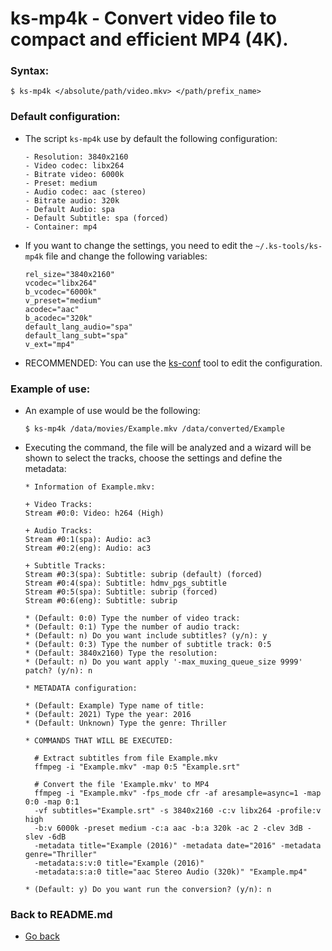ks-mp4k - Convert video file to compact and efficient MP4 (4K).
===============================================================

### Syntax:

```shell
$ ks-mp4k </absolute/path/video.mkv> </path/prefix_name>
```

### Default configuration:

  * The script `ks-mp4k` use by default the following configuration:
  
    ```shell
    - Resolution: 3840x2160
    - Video codec: libx264
    - Bitrate video: 6000k
    - Preset: medium
    - Audio codec: aac (stereo)
    - Bitrate audio: 320k
    - Default Audio: spa
    - Default Subtitle: spa (forced)
    - Container: mp4
    ````
    
  * If you want to change the settings, you need to edit the `~/.ks-tools/ks-mp4k` file and change the following variables:
  
    ```shell
    rel_size="3840x2160"
    vcodec="libx264"
    b_vcodec="6000k"
    v_preset="medium"
    acodec="aac"
    b_acodec="320k"
    default_lang_audio="spa"
    default_lang_subt="spa"
    v_ext="mp4"
    ````

  * RECOMMENDED: You can use the [ks-conf](https://git.q3aql.dev/q3aql/ks-tools/src/branch/main/doc/ks-conf.md) tool to edit the configuration.

### Example of use:

  * An example of use would be the following:
  
    ```shell
    $ ks-mp4k /data/movies/Example.mkv /data/converted/Example
    ````
    
  * Executing the command, the file will be analyzed and a wizard will be shown to select the tracks, choose the settings and define the metadata:

    ```shell
    * Information of Example.mkv:

    + Video Tracks:
    Stream #0:0: Video: h264 (High)

    + Audio Tracks:
    Stream #0:1(spa): Audio: ac3
    Stream #0:2(eng): Audio: ac3

    + Subtitle Tracks:
    Stream #0:3(spa): Subtitle: subrip (default) (forced)
    Stream #0:4(spa): Subtitle: hdmv_pgs_subtitle
    Stream #0:5(spa): Subtitle: subrip (forced)
    Stream #0:6(eng): Subtitle: subrip

    * (Default: 0:0) Type the number of video track: 
    * (Default: 0:1) Type the number of audio track: 
    * (Default: n) Do you want include subtitles? (y/n): y
    * (Default: 0:3) Type the number of subtitle track: 0:5
    * (Default: 3840x2160) Type the resolution: 
    * (Default: n) Do you want apply '-max_muxing_queue_size 9999' patch? (y/n): n

    * METADATA configuration:

    * (Default: Example) Type name of title: 
    * (Default: 2021) Type the year: 2016
    * (Default: Unknown) Type the genre: Thriller

    * COMMANDS THAT WILL BE EXECUTED:

      # Extract subtitles from file Example.mkv
      ffmpeg -i "Example.mkv" -map 0:5 "Example.srt"

      # Convert the file 'Example.mkv' to MP4
      ffmpeg -i "Example.mkv" -fps_mode cfr -af aresample=async=1 -map 0:0 -map 0:1 
      -vf subtitles="Example.srt" -s 3840x2160 -c:v libx264 -profile:v high 
      -b:v 6000k -preset medium -c:a aac -b:a 320k -ac 2 -clev 3dB -slev -6dB 
      -metadata title="Example (2016)" -metadata date="2016" -metadata genre="Thriller" 
      -metadata:s:v:0 title="Example (2016)" 
      -metadata:s:a:0 title="aac Stereo Audio (320k)" "Example.mp4"

    * (Default: y) Do you want run the conversion? (y/n): n
    ````
    
### Back to README.md
    
* [Go back](https://git.q3aql.dev/q3aql/ks-tools/src/branch/main/README.md)
  
